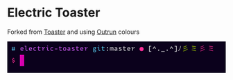 # Electric Toaster

Forked from [Toaster](https://github.com/wwqrd/toaster-fish-theme) and using [Outrun](https://github.com/samrap/outrun-theme-vscode) colours

![Electric Toaster in action](https://github.com/jamesmcewan/electric-toaster/raw/master/screenshot.png)
